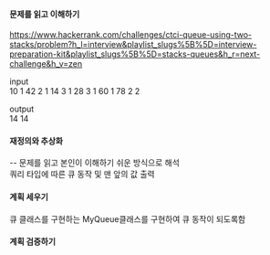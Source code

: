 #### 문제를 읽고 이해하기
https://www.hackerrank.com/challenges/ctci-queue-using-two-stacks/problem?h_l=interview&playlist_slugs%5B%5D=interview-preparation-kit&playlist_slugs%5B%5D=stacks-queues&h_r=next-challenge&h_v=zen

input</br>
10
1 42
2
1 14
3
1 28
3
1 60
1 78
2
2


output</br>
14
14

 
#### 재정의와 추상화<br>
-- 문제를 읽고 본인이 이해하기 쉬운 방식으로 해석<br>
쿼리 타입에 따른 큐 동작 및 맨 앞의 값 출력

#### 계획 세우기<br>
큐 클래스를 구현하는 MyQueue클래스를 구현하여 큐 동작이 되도록함

#### 계획 검증하기
